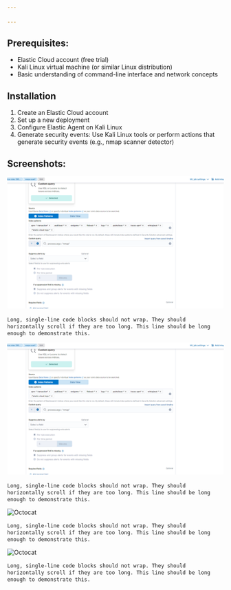 ```yaml
---

---
```

## Prerequisites:
*   Elastic Cloud account (free trial)
*   Kali Linux virtual machine (or similar Linux distribution)
*   Basic understanding of command-line interface and network concepts

## Installation 
1.  Create an Elastic Cloud account
2.  Set up a new deployment
3.  Configure Elastic Agent on Kali Linux
4.  Generate security events: Use Kali Linux tools or perform actions that generate security events (e.g., nmap scanner detector)
   
## Screenshots:
![Octocat](./better.png)
```
Long, single-line code blocks should not wrap. They should horizontally scroll if they are too long. This line should be long enough to demonstrate this.
```
![Branching](/better.png)
```
Long, single-line code blocks should not wrap. They should horizontally scroll if they are too long. This line should be long enough to demonstrate this.
```
![Octocat](https://github.githubassets.com/images/icons/emoji/octocat.png)
```
Long, single-line code blocks should not wrap. They should horizontally scroll if they are too long. This line should be long enough to demonstrate this.
```
![Octocat](https://github.githubassets.com/images/icons/emoji/octocat.png)
```
Long, single-line code blocks should not wrap. They should horizontally scroll if they are too long. This line should be long enough to demonstrate this.
```
```

```
